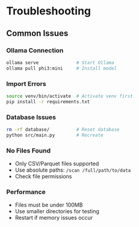# Troubleshooting

## Common Issues

### Ollama Connection
```bash
ollama serve              # Start Ollama
ollama pull phi3:mini     # Install model
```

### Import Errors
```bash
source venv/bin/activate  # Activate venv first
pip install -r requirements.txt
```

### Database Issues
```bash
rm -rf database/          # Reset database
python src/main.py        # Recreate
```

### No Files Found
- Only CSV/Parquet files supported
- Use absolute paths: `/scan /full/path/to/data`
- Check file permissions

### Performance
- Files must be under 100MB
- Use smaller directories for testing
- Restart if memory issues occur
